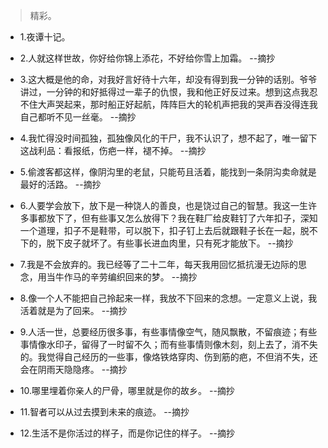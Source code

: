 >精彩。

- 1.夜谭十记。

- 2.人就这样世故，你好给你锦上添花，不好给你雪上加霜。 --摘抄

- 3.这大概是他的命，对我好言好待十六年，却没有得到我一分钟的话别。爷爷讲过，一分钟的和好抵得过一辈子的仇恨，我和他正好反过来。想到这点我忍不住大声哭起来，那时船正好起航，阵阵巨大的轮机声把我的哭声吞没得连我自己都听不见一丝毫。 --摘抄

- 4.我忙得没时间孤独，孤独像风化的干尸，我不认识了，想不起了，唯一留下这战利品：看报纸，伤疤一样，褪不掉。 --摘抄

- 5.偷渡客都这样，像阴沟里的老鼠，只能苟且活着，能找到一条阴沟卖命就是最好的活路。 --摘抄

- 6.人要学会放下，放下是一种饶人的善良，也是饶过自己的智慧。我这一生许多事都放下了，但有些事又怎么放得下？我在鞋厂给皮鞋钉了六年扣子，深知一个道理，扣子不是鞋带，可以脱下，扣子钉上去后就跟鞋子长在一起，脱不下的，脱下皮子就坏了。有些事长进血肉里，只有死才能放下。 --摘抄

- 7.我是不会放弃的。我已经等了二十二年，每天我用回忆抵抗漫无边际的思念，用当牛作马的辛劳编织回来的梦。 --摘抄

- 8.像一个人不能把自己拎起来一样，我放不下回来的念想。一定意义上说，我活着就是为了回来。 --摘抄

- 9.人活一世，总要经历很多事，有些事情像空气，随风飘散，不留痕迹；有些事情像水印子，留得了一时留不久；而有些事情则像木刻，刻上去了，消不失的。我觉得自己经历的一些事，像烙铁烙穿肉、伤到筋的疤，不但消不失，还会在阴雨天隐隐疼。 --摘抄

- 10.哪里埋着你亲人的尸骨，哪里就是你的故乡。 --摘抄

- 11.智者可以从过去摸到未来的痕迹。 --摘抄

- 12.生活不是你活过的样子，而是你记住的样子。 --摘抄
